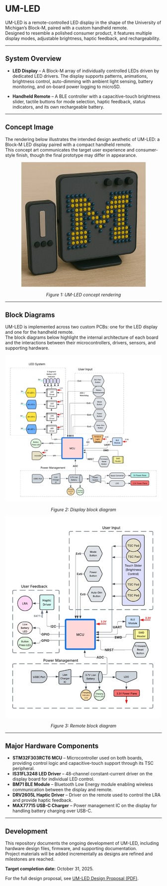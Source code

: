# UM-LED

UM-LED is a remote-controlled LED display in the shape of the University of Michigan’s Block-M, paired with a custom handheld remote.  
Designed to resemble a polished consumer product, it features multiple display modes, adjustable brightness, haptic feedback, and rechargeability.

---

## System Overview

- **LED Display** – A Block-M array of individually controlled LEDs driven by dedicated LED drivers. The display supports patterns, animations, brightness control, auto-dimming with ambient light sensing, battery monitoring, and on-board power logging to microSD.  

- **Handheld Remote** – A BLE controller with a capacitive-touch brightness slider, tactile buttons for mode selection, haptic feedback, status indicators, and its own rechargeable battery.

---

## Concept Image

The rendering below illustrates the intended design aesthetic of UM-LED: a Block-M LED display paired with a compact handheld remote.  
This concept art communicates the target user experience and consumer-style finish, though the final prototype may differ in appearance.  

<p align="center">
  <img src="https://github.com/zachmilan/UM-LED/raw/main/images/final_proto_img.png" alt="UM-LED concept rendering" width="400"/>
</p>
<p align="center"><em>Figure 1: UM-LED concept rendering</em></p>

---

## Block Diagrams

UM-LED is implemented across two custom PCBs: one for the LED display and one for the handheld remote.  
The block diagrams below highlight the internal architecture of each board and the interactions between their microcontrollers, drivers, sensors, and supporting hardware.

<p align="center">
  <img src="https://github.com/zachmilan/UM-LED/raw/main/images/Display%20Block%20Diagram%20(2).png" alt="Display block diagram" width="600"/>
</p>
<p align="center"><em>Figure 2: Display block diagram</em></p>

<p align="center">
  <img src="https://github.com/zachmilan/UM-LED/raw/main/images/Remote%20Block%20Diagram%20(2).png" alt="Remote block diagram" width="600"/>
</p>
<p align="center"><em>Figure 3: Remote block diagram</em></p>

---

## Major Hardware Components

- **STM32F303RCT6 MCU** – Microcontroller used on both boards, providing control logic and capacitive-touch support through its TSC peripheral.  
- **IS31FL3248 LED Driver** – 48-channel constant-current driver on the display board for individual LED control.  
- **BM71 BLE Module** – Bluetooth Low Energy module enabling wireless communication between the display and remote.  
- **DRV2605L Haptic Driver** – Driver on the remote used to control the LRA and provide haptic feedback.  
- **MAX77715 USB-C Charger** – Power management IC on the display for handling battery charging over USB-C.  

---

## Development

This repository documents the ongoing development of UM-LED, including hardware design files, firmware, and supporting documentation.  
Project materials will be added incrementally as designs are refined and milestones are reached.  

**Target completion date:** October 31, 2025.  

For the full design proposal, see [UM-LED Design Proposal (PDF)](docs/UM-LED%20Design%20Proposal.pdf).
